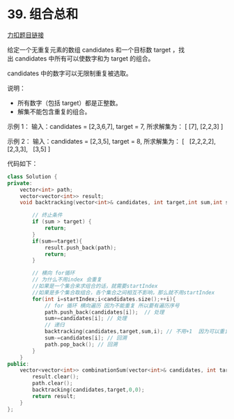 # 39. 组合总和

[力扣题目链接](https://leetcode-cn.com/problems/combination-sum/)

给定一个无重复元素的数组 candidates 和一个目标数 target ，找出 candidates 中所有可以使数字和为 target 的组合。

candidates 中的数字可以无限制重复被选取。

说明：

* 所有数字（包括 target）都是正整数。
* 解集不能包含重复的组合。 

示例 1：
输入：candidates = [2,3,6,7], target = 7,
所求解集为：
[
  [7],
  [2,2,3]
]

示例 2：
输入：candidates = [2,3,5], target = 8,
所求解集为：
[
  [2,2,2,2],
  [2,3,3],
  [3,5]
]




代码如下：
```CPP
class Solution {
private:
    vector<int> path;
    vector<vector<int>> result;
    void backtracking(vector<int>& candidates, int target,int sum,int startIndex){

        // 终止条件
        if (sum > target) {
            return;
        }
        if(sum==target){
            result.push_back(path);
            return;
        }

        // 横向 for循环
        // 为什么不用index 会重复 
        //如果是一个集合来求组合的话，就需要startIndex
        //如果是多个集合取组合，各个集合之间相互不影响，那么就不用startIndex
        for(int i=startIndex;i<candidates.size();++i){
            // for 循环 横向遍历 因为不能重复 所以要有遍历序号
            path.push_back(candidates[i]);  // 处理
            sum+=candidates[i]; // 处理
            // 递归
            backtracking(candidates,target,sum,i); // 不用+1  因为可以重复选
            sum-=candidates[i]; // 回溯
            path.pop_back(); // 回溯
        }
    }
public:
    vector<vector<int>> combinationSum(vector<int>& candidates, int target) {
        result.clear();
        path.clear();
        backtracking(candidates,target,0,0);
        return result;
    }
};
```
